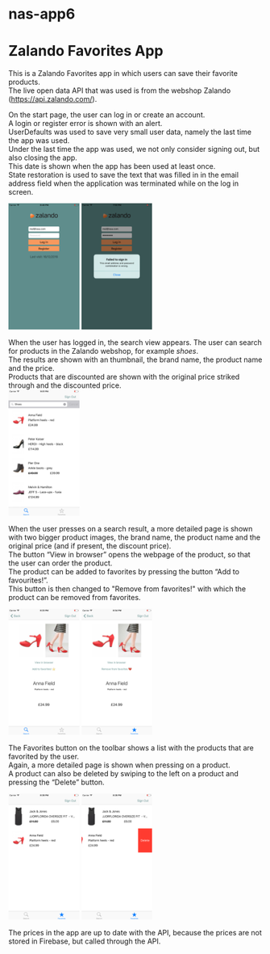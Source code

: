 # nas-app6
Zalando Favorites App
=====================

This is a Zalando Favorites app in which users can save their favorite products.   
The live open data API that was used is from the webshop Zalando (https://api.zalando.com/).   

On the start page, the user can log in or create an account.   
A login or register error is shown with an alert.   
UserDefaults was used to save very small user data, namely the last time the app was used.  
Under the last time the app was used, we not only consider signing out, but also closing the app.   
This date is shown when the app has been used at least once.   
State restoration is used to save the text that was filled in in the email address field when the application was terminated while on the log in screen.    

<img src="https://github.com/meltjh/nas-app6/raw/master/doc/login2.png" height="250">
<img src="https://github.com/meltjh/nas-app6/raw/master/doc/login-error.png" height="250">    

When the user has logged in, the search view appears. 
The user can search for products in the Zalando webshop, for example _shoes_.   
The results are shown with an thumbnail, the brand name, the product name and the price.   
Products that are discounted are shown with the original price striked through and the discounted price.   
<img src="https://github.com/meltjh/nas-app6/raw/master/doc/search2.png" height="250">  

When the user presses on a search result, a more detailed page is shown with two bigger product images, the brand name, the product name and the original price (and if present, the discount price).   
The button “View in browser” opens the webpage of the product, so that the user can order the product.   
The product can be added to favorites by pressing the button “Add to favourites!”.   
This button is then changed to "Remove from favorites!" with which the product can be removed from favorites. 

<img src="https://github.com/meltjh/nas-app6/raw/master/doc/detailed.png" height="250">
<img src="https://github.com/meltjh/nas-app6/raw/master/doc/detailed2.png" height="250">  

The Favorites button on the toolbar shows a list with the products that are favorited by the user.    
Again, a more detailed page is shown when pressing on a product.   
A product can also be deleted by swiping to the left on a product and pressing the “Delete” button.   

<img src="https://github.com/meltjh/nas-app6/raw/master/doc/favorites.png" height="250">
<img src="https://github.com/meltjh/nas-app6/raw/master/doc/delete.png" height="250">  

The prices in the app are up to date with the API, because the prices are not stored in Firebase, but called through the API.
